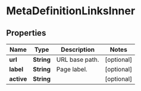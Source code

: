 

# MetaDefinitionLinksInner


## Properties

| Name | Type | Description | Notes |
|------------ | ------------- | ------------- | -------------|
|**url** | **String** | URL base path. |  [optional] |
|**label** | **String** | Page label. |  [optional] |
|**active** | **String** |  |  [optional] |



